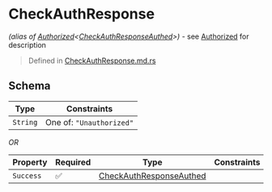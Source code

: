# CheckAuthResponse
*(alias of [Authorized](../../../auth/Authorized.md)\<[CheckAuthResponseAuthed](../../../routes/auth/check_auth/CheckAuthResponseAuthed.md)\>)* - see [Authorized](../../../auth/Authorized.md) for description
> Defined in [CheckAuthResponse.md.rs](../../../../../interface/src/interface/routes/auth/check_auth.rs)

## Schema

| Type | Constraints |
| --- | --- |
| `String` | One of: `"Unauthorized"` |

*OR*

| Property | Required | Type | Constraints |
| --- | --- | --- | --- |
| `Success` | ✅ | [CheckAuthResponseAuthed](../../../routes/auth/check_auth/CheckAuthResponseAuthed.md) |     | 


